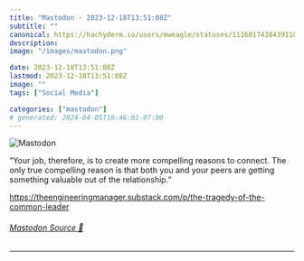 ```yaml
---
title: "Mastodon - 2023-12-18T13:51:08Z"
subtitle: ""
canonical: https://hachyderm.io/users/mweagle/statuses/111601743843911836
description:
image: "/images/mastodon.png"

date: 2023-12-18T13:51:08Z
lastmod: 2023-12-18T13:51:08Z
image: ""
tags: ["Social Media"]

categories: ["mastodon"]
# generated: 2024-04-05T16:46:01-07:00
---
```

![Mastodon](/images/mastodon.png)

<p>“Your job, therefore, is to create more compelling reasons to connect. The only true compelling reason is that both you and your peers are getting something valuable out of the relationship.”</p><p><a href="https://theengineeringmanager.substack.com/p/the-tragedy-of-the-common-leader" target="_blank" rel="nofollow noopener noreferrer" translate="no"><span class="invisible">https://</span><span class="ellipsis">theengineeringmanager.substack</span><span class="invisible">.com/p/the-tragedy-of-the-common-leader</span></a></p>


###### [Mastodon Source 🐘](https://hachyderm.io/@mweagle/111601743843911836)

___
